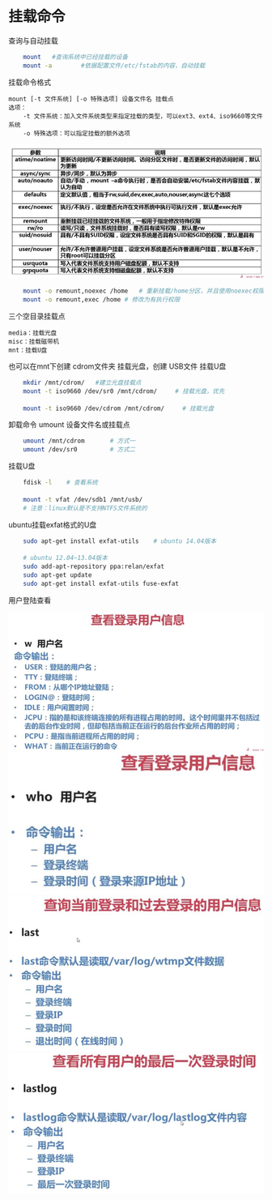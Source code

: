 # 挂载命令

查询与自动挂载
```sh
    mount   #查询系统中已经挂载的设备
    mount -a        #依据配置文件/etc/fstab的内容，自动挂载
```

挂载命令格式
   
    mount [-t 文件系统] [-o 特殊选项] 设备文件名 挂载点
    选项：
        -t 文件系统：加入文件系统类型来指定挂载的类型，可以ext3、ext4、iso9660等文件系统
        -o 特殊选项：可以指定挂载的额外选项


![](mount参数.jpg)

```sh
    mount -o remount,noexec /home   # 重新挂载/home分区，并且使用noexec权限，既没有执行权限
    mount -o remount,exec /home # 修改为有执行权限
```

三个空目录挂载点

    media：挂载光盘
    misc：挂载磁带机
    mnt：挂载U盘

也可以在mnt下创建 cdrom文件夹 挂载光盘，创建 USB文件 挂载U盘

```sh
    mkdir /mnt/cdrom/   #建立光盘挂载点
    mount -t iso9660 /dev/sr0 /mnt/cdrom/     # 挂载光盘，优先
    
    mount -t iso9660 /dev/cdrom /mnt/cdrom/     # 挂载光盘
```

卸载命令
    umount 设备文件名或挂载点
```sh
    umount /mnt/cdrom       # 方式一
    umount /dev/sr0         # 方式二
```
挂载U盘
```sh
    fdisk -l    # 查看系统

    mount -t vfat /dev/sdb1 /mnt/usb/
    # 注意：linux默认是不支持NTFS文件系统的
```

ubuntu挂载exfat格式的U盘
```sh
    sudo apt-get install exfat-utils    # ubuntu 14.04版本

    # ubuntu 12.04~13.04版本
    sudo add-apt-repository ppa:relan/exfat 
    sudo apt-get update
    sudo apt-get install exfat-utils fuse-exfat
```

用户登陆查看

![](查看登陆用户信息.jpg)
![](查看登录用户信息.jpg)
![](查询当前登录和过去登录的用户信息.jpg)
![](查看所有用户的最后一次登录时间.jpg)